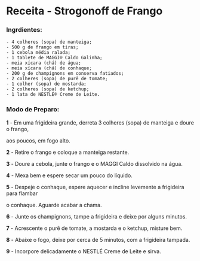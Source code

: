 # Receita - Strogonoff de Frango

### Ingrdientes:
 	- 4 colheres (sopa) de manteiga;
 	- 500 g de frango em tiras;
 	- 1 cebola média ralada;
 	- 1 tablete de MAGGI® Caldo Galinha;
 	- meia xícara (chá) de água;
 	- meia xícara (chá) de conhaque;
 	- 200 g de champignons em conserva fatiados;
 	- 2 colheres (sopa) de purê de tomate;
 	- 1 colher (sopa) de mostarda;
 	- 2 colheres (sopa) de ketchup;
 	- 1 lata de NESTLÉ® Creme de Leite.

### Modo de Preparo:

**1** - Em uma frigideira grande, derreta 3 colheres (sopa) de manteiga e doure o frango,

aos poucos, em fogo alto.

**2** - Retire o frango e coloque a manteiga restante.

**3** - Doure a cebola, junte o frango e o MAGGI Caldo dissolvido na água.

**4** - Mexa bem e espere secar um pouco do líquido.

**5** - Despeje o conhaque, espere aquecer e incline levemente a frigideira para flambar 

o conhaque. Aguarde acabar a chama.

**6** - Junte os champignons, tampe a frigideira e deixe por alguns minutos.

**7** - Acrescente o purê de tomate, a mostarda e o ketchup, misture bem.

**8** - Abaixe o fogo, deixe por cerca de 5 minutos, com a frigideira tampada.

**9** - Incorpore delicadamente o NESTLÉ Creme de Leite e sirva.
 
